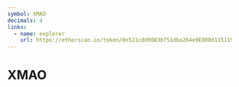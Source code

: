 ```yaml
---
symbol: XMAO
decimals: 4
links:
  - name: explorer
    url: https://etherscan.io/token/0x521cdd9083b751dba264e9E000d11511993836e9
---
```


# XMAO
